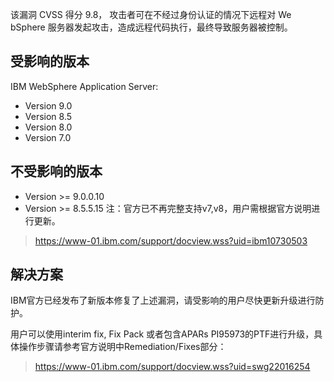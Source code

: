  该漏洞 CVSS 得分 9.8， 攻击者可在不经过身份认证的情况下远程对 We bSphere 服务器发起攻击，造成远程代码执行，最终导致服务器被控制。

 

 

 
## 受影响的版本

 IBM WebSphere Application Server:

 
  * Version 9.0 
  * Version 8.5 
  * Version 8.0 
  * Version 7.0 
## 不受影响的版本

 
  * Version >= 9.0.0.10 
  * Version >= 8.5.5.15 注：官方已不再完整支持v7,v8，用户需根据官方说明进行更新。

 
> https://www-01.ibm.com/support/docview.wss?uid=ibm10730503
> 
>  
 
## 解决方案

 IBM官方已经发布了新版本修复了上述漏洞，请受影响的用户尽快更新升级进行防护。

 用户可以使用interim fix, Fix Pack 或者包含APARs PI95973的PTF进行升级，具体操作步骤请参考官方说明中Remediation/Fixes部分：

 
> https://www-01.ibm.com/support/docview.wss?uid=swg22016254
> 
>  
 

   
 